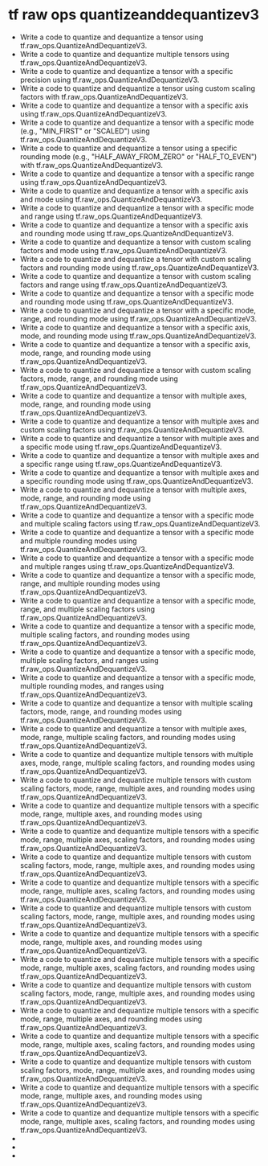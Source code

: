 # tf raw ops quantizeanddequantizev3

- Write a code to quantize and dequantize a tensor using tf.raw_ops.QuantizeAndDequantizeV3.
- Write a code to quantize and dequantize multiple tensors using tf.raw_ops.QuantizeAndDequantizeV3.
- Write a code to quantize and dequantize a tensor with a specific precision using tf.raw_ops.QuantizeAndDequantizeV3.
- Write a code to quantize and dequantize a tensor using custom scaling factors with tf.raw_ops.QuantizeAndDequantizeV3.
- Write a code to quantize and dequantize a tensor with a specific axis using tf.raw_ops.QuantizeAndDequantizeV3.
- Write a code to quantize and dequantize a tensor with a specific mode (e.g., "MIN_FIRST" or "SCALED") using tf.raw_ops.QuantizeAndDequantizeV3.
- Write a code to quantize and dequantize a tensor using a specific rounding mode (e.g., "HALF_AWAY_FROM_ZERO" or "HALF_TO_EVEN") with tf.raw_ops.QuantizeAndDequantizeV3.
- Write a code to quantize and dequantize a tensor with a specific range using tf.raw_ops.QuantizeAndDequantizeV3.
- Write a code to quantize and dequantize a tensor with a specific axis and mode using tf.raw_ops.QuantizeAndDequantizeV3.
- Write a code to quantize and dequantize a tensor with a specific mode and range using tf.raw_ops.QuantizeAndDequantizeV3.
- Write a code to quantize and dequantize a tensor with a specific axis and rounding mode using tf.raw_ops.QuantizeAndDequantizeV3.
- Write a code to quantize and dequantize a tensor with custom scaling factors and mode using tf.raw_ops.QuantizeAndDequantizeV3.
- Write a code to quantize and dequantize a tensor with custom scaling factors and rounding mode using tf.raw_ops.QuantizeAndDequantizeV3.
- Write a code to quantize and dequantize a tensor with custom scaling factors and range using tf.raw_ops.QuantizeAndDequantizeV3.
- Write a code to quantize and dequantize a tensor with a specific mode and rounding mode using tf.raw_ops.QuantizeAndDequantizeV3.
- Write a code to quantize and dequantize a tensor with a specific mode, range, and rounding mode using tf.raw_ops.QuantizeAndDequantizeV3.
- Write a code to quantize and dequantize a tensor with a specific axis, mode, and rounding mode using tf.raw_ops.QuantizeAndDequantizeV3.
- Write a code to quantize and dequantize a tensor with a specific axis, mode, range, and rounding mode using tf.raw_ops.QuantizeAndDequantizeV3.
- Write a code to quantize and dequantize a tensor with custom scaling factors, mode, range, and rounding mode using tf.raw_ops.QuantizeAndDequantizeV3.
- Write a code to quantize and dequantize a tensor with multiple axes, mode, range, and rounding mode using tf.raw_ops.QuantizeAndDequantizeV3.
- Write a code to quantize and dequantize a tensor with multiple axes and custom scaling factors using tf.raw_ops.QuantizeAndDequantizeV3.
- Write a code to quantize and dequantize a tensor with multiple axes and a specific mode using tf.raw_ops.QuantizeAndDequantizeV3.
- Write a code to quantize and dequantize a tensor with multiple axes and a specific range using tf.raw_ops.QuantizeAndDequantizeV3.
- Write a code to quantize and dequantize a tensor with multiple axes and a specific rounding mode using tf.raw_ops.QuantizeAndDequantizeV3.
- Write a code to quantize and dequantize a tensor with multiple axes, mode, range, and rounding mode using tf.raw_ops.QuantizeAndDequantizeV3.
- Write a code to quantize and dequantize a tensor with a specific mode and multiple scaling factors using tf.raw_ops.QuantizeAndDequantizeV3.
- Write a code to quantize and dequantize a tensor with a specific mode and multiple rounding modes using tf.raw_ops.QuantizeAndDequantizeV3.
- Write a code to quantize and dequantize a tensor with a specific mode and multiple ranges using tf.raw_ops.QuantizeAndDequantizeV3.
- Write a code to quantize and dequantize a tensor with a specific mode, range, and multiple rounding modes using tf.raw_ops.QuantizeAndDequantizeV3.
- Write a code to quantize and dequantize a tensor with a specific mode, range, and multiple scaling factors using tf.raw_ops.QuantizeAndDequantizeV3.
- Write a code to quantize and dequantize a tensor with a specific mode, multiple scaling factors, and rounding modes using tf.raw_ops.QuantizeAndDequantizeV3.
- Write a code to quantize and dequantize a tensor with a specific mode, multiple scaling factors, and ranges using tf.raw_ops.QuantizeAndDequantizeV3.
- Write a code to quantize and dequantize a tensor with a specific mode, multiple rounding modes, and ranges using tf.raw_ops.QuantizeAndDequantizeV3.
- Write a code to quantize and dequantize a tensor with multiple scaling factors, mode, range, and rounding modes using tf.raw_ops.QuantizeAndDequantizeV3.
- Write a code to quantize and dequantize a tensor with multiple axes, mode, range, multiple scaling factors, and rounding modes using tf.raw_ops.QuantizeAndDequantizeV3.
- Write a code to quantize and dequantize multiple tensors with multiple axes, mode, range, multiple scaling factors, and rounding modes using tf.raw_ops.QuantizeAndDequantizeV3.
- Write a code to quantize and dequantize multiple tensors with custom scaling factors, mode, range, multiple axes, and rounding modes using tf.raw_ops.QuantizeAndDequantizeV3.
- Write a code to quantize and dequantize multiple tensors with a specific mode, range, multiple axes, and rounding modes using tf.raw_ops.QuantizeAndDequantizeV3.
- Write a code to quantize and dequantize multiple tensors with a specific mode, range, multiple axes, scaling factors, and rounding modes using tf.raw_ops.QuantizeAndDequantizeV3.
- Write a code to quantize and dequantize multiple tensors with custom scaling factors, mode, range, multiple axes, and rounding modes using tf.raw_ops.QuantizeAndDequantizeV3.
- Write a code to quantize and dequantize multiple tensors with a specific mode, range, multiple axes, scaling factors, and rounding modes using tf.raw_ops.QuantizeAndDequantizeV3.
- Write a code to quantize and dequantize multiple tensors with custom scaling factors, mode, range, multiple axes, and rounding modes using tf.raw_ops.QuantizeAndDequantizeV3.
- Write a code to quantize and dequantize multiple tensors with a specific mode, range, multiple axes, and rounding modes using tf.raw_ops.QuantizeAndDequantizeV3.
- Write a code to quantize and dequantize multiple tensors with a specific mode, range, multiple axes, scaling factors, and rounding modes using tf.raw_ops.QuantizeAndDequantizeV3.
- Write a code to quantize and dequantize multiple tensors with custom scaling factors, mode, range, multiple axes, and rounding modes using tf.raw_ops.QuantizeAndDequantizeV3.
- Write a code to quantize and dequantize multiple tensors with a specific mode, range, multiple axes, and rounding modes using tf.raw_ops.QuantizeAndDequantizeV3.
- Write a code to quantize and dequantize multiple tensors with a specific mode, range, multiple axes, scaling factors, and rounding modes using tf.raw_ops.QuantizeAndDequantizeV3.
- Write a code to quantize and dequantize multiple tensors with custom scaling factors, mode, range, multiple axes, and rounding modes using tf.raw_ops.QuantizeAndDequantizeV3.
- Write a code to quantize and dequantize multiple tensors with a specific mode, range, multiple axes, and rounding modes using tf.raw_ops.QuantizeAndDequantizeV3.
- Write a code to quantize and dequantize multiple tensors with a specific mode, range, multiple axes, scaling factors, and rounding modes using tf.raw_ops.QuantizeAndDequantizeV3.
- 
- 
- 